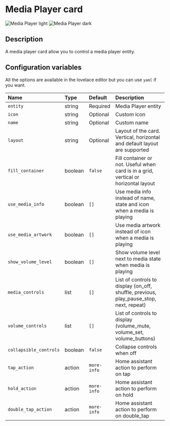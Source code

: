 # Media Player card

![Media Player light](../images/media-player-light.png)
![Media Player dark](../images/media-player-dark.png)

## Description

A media player card allow you to control a media player entity.

## Configuration variables

All the options are available in the lovelace editor but you can use `yaml` if you want.

| Name                   | Type    | Default     | Description                                                                            |
| :--------------------- | :------ | :---------- | :------------------------------------------------------------------------------------- |
| `entity`               | string  | Required    | Media Player entity                                                                    |
| `icon`                 | string  | Optional    | Custom icon                                                                            |
| `name`                 | string  | Optional    | Custom name                                                                            |
| `layout`               | string  | Optional    | Layout of the card. Vertical, horizontal and default layout are supported              |
| `fill_container`       | boolean | `false`     | Fill container or not. Useful when card is in a grid, vertical or horizontal layout    |
| `use_media_info`       | boolean | `[]`        | Use media info instead of name, state and icon when a media is playing                 |
| `use_media_artwork`    | boolean | `[]`        | Use media artwork instead of icon when a media is playing                              |
| `show_volume_level`    | boolean | `[]`        | Show volume level next to media state when media is playing                            |
| `media_controls`       | list    | `[]`        | List of controls to display (on_off, shuffle, previous, play_pause_stop, next, repeat) |
| `volume_controls`      | list    | `[]`        | List of controls to display (volume_mute, volume_set, volume_buttons)                  |
| `collapsible_controls` | boolean | `false`     | Collapse controls when off                                                             |
| `tap_action`           | action  | `more-info` | Home assistant action to perform on tap                                                |
| `hold_action`          | action  | `more-info` | Home assistant action to perform on hold                                               |
| `double_tap_action`    | action  | `more-info` | Home assistant action to perform on double_tap                                         |
